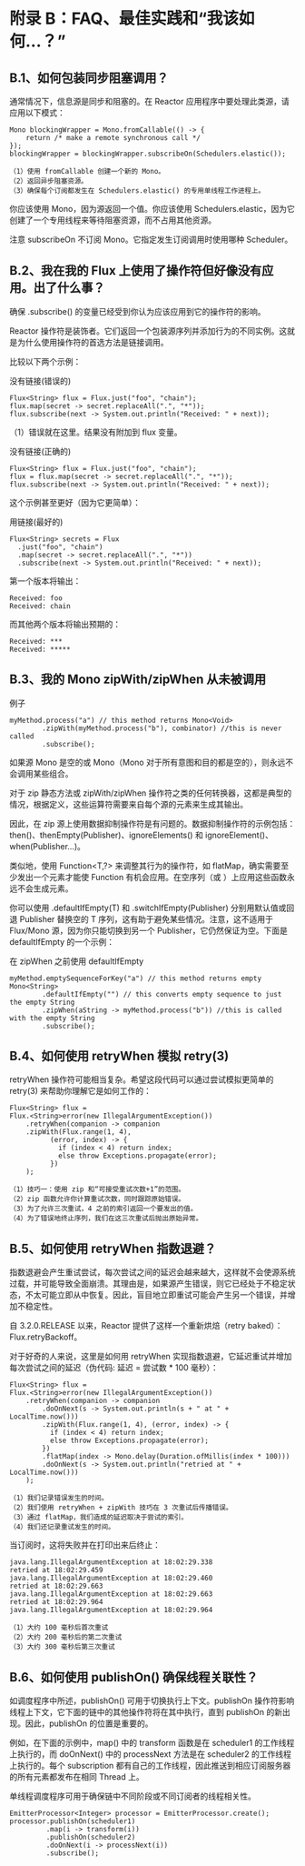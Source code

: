 # 附录 B：FAQ、最佳实践和“我该如何...？”

## B.1、如何包装同步阻塞调用？

通常情况下，信息源是同步和阻塞的。在 Reactor 应用程序中要处理此类源，请应用以下模式：
```
Mono blockingWrapper = Mono.fromCallable(() -> { 
    return /* make a remote synchronous call */ 
});
blockingWrapper = blockingWrapper.subscribeOn(Schedulers.elastic()); 
```
    （1）使用 fromCallable 创建一个新的 Mono。
    （2）返回异步阻塞资源。
    （3）确保每个订阅都发生在 Schedulers.elastic() 的专用单线程工作进程上。

你应该使用 Mono，因为源返回一个值。你应该使用 Schedulers.elastic，因为它创建了一个专用线程来等待阻塞资源，而不占用其他资源。

注意 subscribeOn 不订阅 Mono。它指定发生订阅调用时使用哪种 Scheduler。

## B.2、我在我的 Flux 上使用了操作符但好像没有应用。出了什么事？

确保 .subscribe() 的变量已经受到你认为应该应用到它的操作符的影响。

Reactor 操作符是装饰者。它们返回一个包装源序列并添加行为的不同实例。这就是为什么使用操作符的首选方法是链接调用。

比较以下两个示例：

没有链接(错误的)
```
Flux<String> flux = Flux.just("foo", "chain");
flux.map(secret -> secret.replaceAll(".", "*")); 
flux.subscribe(next -> System.out.println("Received: " + next));
```
（1）错误就在这里。结果没有附加到 flux 变量。

没有链接(正确的)
```
Flux<String> flux = Flux.just("foo", "chain");
flux = flux.map(secret -> secret.replaceAll(".", "*"));
flux.subscribe(next -> System.out.println("Received: " + next));
```
这个示例甚至更好（因为它更简单）：

用链接(最好的)
```
Flux<String> secrets = Flux
  .just("foo", "chain")
  .map(secret -> secret.replaceAll(".", "*"))
  .subscribe(next -> System.out.println("Received: " + next));
```
第一个版本将输出：

    Received: foo
    Received: chain

而其他两个版本将输出预期的：

    Received: ***
    Received: *****

## B.3、我的 Mono zipWith/zipWhen 从未被调用

例子
```
myMethod.process("a") // this method returns Mono<Void>
        .zipWith(myMethod.process("b"), combinator) //this is never called
        .subscribe();
```
如果源 Mono 是空的或 Mono<Void>（Mono<Void> 对于所有意图和目的都是空的），则永远不会调用某些组合。

对于 zip 静态方法或 zipWith/zipWhen 操作符之类的任何转换器，这都是典型的情况，根据定义，这些运算符需要来自每个源的元素来生成其输出。

因此，在 zip 源上使用数据抑制操作符是有问题的。数据抑制操作符的示例包括：then()、thenEmpty(Publisher<Void>)、ignoreElements() 和 ignoreElement()、when(Publisher…)。

类似地，使用 Function<T,?> 来调整其行为的操作符，如 flatMap，确实需要至少发出一个元素才能使 Function 有机会应用。在空序列（或 <Void>）上应用这些函数永远不会生成元素。

你可以使用 .defaultIfEmpty(T) 和 .switchIfEmpty(Publisher<T>) 分别用默认值或回退 Publisher<T> 替换空的 T 序列，这有助于避免某些情况。注意，这不适用于 Flux<Void>/Mono<Void> 源，因为你只能切换到另一个 Publisher<Void>，它仍然保证为空。下面是 defaultIfEmpty 的一个示例：

在 zipWhen 之前使用 defaultIfEmpty
```
myMethod.emptySequenceForKey("a") // this method returns empty Mono<String>
        .defaultIfEmpty("") // this converts empty sequence to just the empty String
        .zipWhen(aString -> myMethod.process("b")) //this is called with the empty String
        .subscribe();
```
## B.4、如何使用 retryWhen 模拟 retry(3)

retryWhen 操作符可能相当复杂。希望这段代码可以通过尝试模拟更简单的 retry(3) 来帮助你理解它是如何工作的：
```
Flux<String> flux =
Flux.<String>error(new IllegalArgumentException())
    .retryWhen(companion -> companion
    .zipWith(Flux.range(1, 4), 
          (error, index) -> { 
            if (index < 4) return index; 
            else throw Exceptions.propagate(error); 
          })
    );
```
    （1）技巧一：使用 zip 和“可接受重试次数+1”的范围。
    （2）zip 函数允许你计算重试次数，同时跟踪原始错误。
    （3）为了允许三次重试，4 之前的索引返回一个要发出的值。
    （4）为了错误地终止序列，我们在这三次重试后抛出原始异常。

## B.5、如何使用 retryWhen 指数退避？

指数退避会产生重试尝试，每次尝试之间的延迟会越来越大，这样就不会使源系统过载，并可能导致全面崩溃。其理由是，如果源产生错误，则它已经处于不稳定状态，不太可能立即从中恢复。因此，盲目地立即重试可能会产生另一个错误，并增加不稳定性。

自 3.2.0.RELEASE 以来，Reactor 提供了这样一个重新烘焙（retry baked）：Flux.retryBackoff。

对于好奇的人来说，这里是如何用 retryWhen 实现指数退避，它延迟重试并增加每次尝试之间的延迟（伪代码: 延迟 = 尝试数 * 100 毫秒）：
```
Flux<String> flux =
Flux.<String>error(new IllegalArgumentException())
    .retryWhen(companion -> companion
        .doOnNext(s -> System.out.println(s + " at " + LocalTime.now())) 
        .zipWith(Flux.range(1, 4), (error, index) -> { 
          if (index < 4) return index;
          else throw Exceptions.propagate(error);
        })
        .flatMap(index -> Mono.delay(Duration.ofMillis(index * 100))) 
        .doOnNext(s -> System.out.println("retried at " + LocalTime.now())) 
    );
```
    （1）我们记录错误发生的时间。
    （2）我们使用 retryWhen + zipWith 技巧在 3 次重试后传播错误。
    （3）通过 flatMap，我们造成的延迟取决于尝试的索引。
    （4）我们还记录重试发生的时间。

当订阅时，这将失败并在打印出来后终止：

    java.lang.IllegalArgumentException at 18:02:29.338
    retried at 18:02:29.459 
    java.lang.IllegalArgumentException at 18:02:29.460
    retried at 18:02:29.663 
    java.lang.IllegalArgumentException at 18:02:29.663
    retried at 18:02:29.964 
    java.lang.IllegalArgumentException at 18:02:29.964
```
（1）大约 100 毫秒后首次重试
（2）大约 200 毫秒后的第二次重试
（3）大约 300 毫秒后第三次重试
```
## B.6、如何使用 publishOn() 确保线程关联性？

如调度程序中所述，publishOn() 可用于切换执行上下文。publishOn 操作符影响线程上下文，它下面的链中的其他操作符将在其中执行，直到 publishOn 的新出现。因此，publishOn 的位置是重要的。

例如，在下面的示例中，map() 中的 transform 函数是在 scheduler1 的工作线程上执行的，而 doOnNext() 中的 processNext 方法是在 scheduler2 的工作线程上执行的。每个 subscription 都有自己的工作线程，因此推送到相应订阅服务器的所有元素都发布在相同 Thread 上。

单线程调度程序可用于确保链中不同阶段或不同订阅者的线程相关性。
```
EmitterProcessor<Integer> processor = EmitterProcessor.create();
processor.publishOn(scheduler1)
         .map(i -> transform(i))
         .publishOn(scheduler2)
         .doOnNext(i -> processNext(i))
         .subscribe();
```